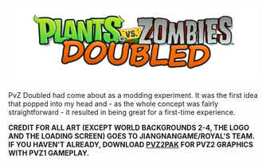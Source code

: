 <p align="center"><img alt="Doubled Logo" src="https://raw.githubusercontent.com/coineomod/pvzdoubled/main/images/PvZ_Logo.png"/></p>
PvZ Doubled had come about as a modding experiment. It was the first idea that popped into my head and - as the whole concept was fairly straightforward - it resulted in being great for a first-time experience. 

**CREDIT FOR ALL ART (EXCEPT WORLD BACKGROUNDS 2-4, THE LOGO AND THE LOADING SCREEN) GOES TO JIANGNANGAME/ROYAL'S TEAM. IF YOU HAVEN'T ALREADY, DOWNLOAD [PVZ2PAK](https://github.com/jiangnangame/PVZ2PAK) FOR PVZ2 GRAPHICS WITH PVZ1 GAMEPLAY.**
